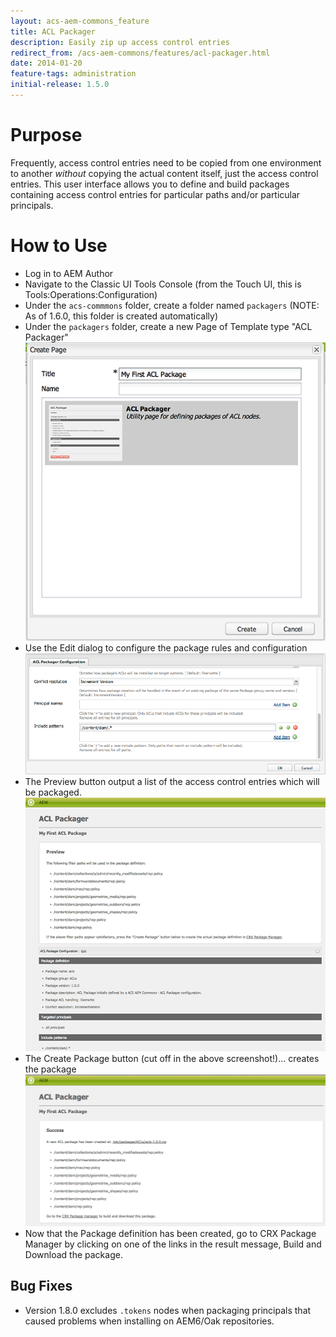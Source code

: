 ```yaml
---
layout: acs-aem-commons_feature
title: ACL Packager
description: Easily zip up access control entries
redirect_from: /acs-aem-commons/features/acl-packager.html
date: 2014-01-20
feature-tags: administration
initial-release: 1.5.0
---
```


# Purpose

Frequently, access control entries need to be copied from one environment to another *without* copying the actual content itself, just the access control entries. This user interface allows you to define and build packages containing access control entries for particular paths and/or particular principals.

# How to Use

* Log in to AEM Author
* Navigate to the Classic UI Tools Console (from the Touch UI, this is Tools:Operations:Configuration)
* Under the `acs-commmons` folder, create a folder named `packagers` (NOTE: As of 1.6.0, this folder is created automatically)
* Under the `packagers` folder, create a new Page of Template type "ACL Packager"
![image](images/create_dialog.png)
* Use the Edit dialog to configure the package rules and configuration
![image](images/edit_dialog.png)
* The Preview button output a list of the access control entries which will be packaged.
![image](images/page_with_preview.png)
* The Create Package button (cut off in the above screenshot!)... creates the package
![image](images/created_package.png)
* Now that the Package definition has been created, go to CRX Package Manager by clicking on one of the links in the result message, Build and Download the package. 


## Bug Fixes

* Version 1.8.0 excludes `.tokens` nodes when packaging principals that caused problems when installing on AEM6/Oak repositories.